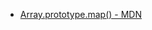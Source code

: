 - [Array.prototype.map() - MDN](https://developer.mozilla.org/es/docs/Web/JavaScript/Reference/Global_Objects/Array/map)
